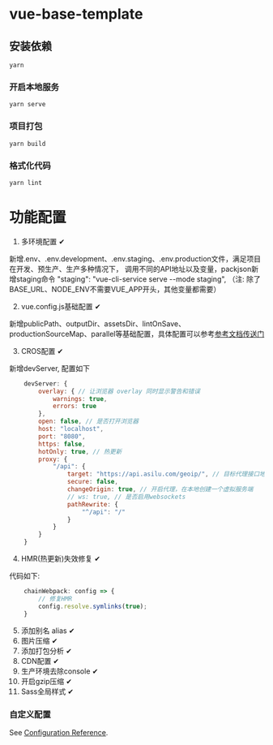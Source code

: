 # vue-base-template

## 安装依赖

``` 
yarn
```

### 开启本地服务

``` 
yarn serve
```

### 项目打包

``` 
yarn build
```

### 格式化代码

``` 
yarn lint
```

功能配置
=================

1. 多环境配置 ✔

新增.env、.env.development、.env.staging、.env.production文件，满足项目在开发、预生产、生产多种情况下， 调用不同的API地址以及变量，packjson新增staging命令 "staging": "vue-cli-service serve --mode staging", （注: 除了BASE_URL、NODE_ENV不需要VUE_APP开头，其他变量都需要）  

2. vue.config.js基础配置 ✔

新增publicPath、outputDir、assetsDir、lintOnSave、productionSourceMap、parallel等基础配置，具体配置可以参考[参考文档传送门](https://cli.vuejs.org/zh/config/#publicpath)  

3. CROS配置 ✔  

新增devServer, 配置如下  

``` javascript
    devServer: {
        overlay: { // 让浏览器 overlay 同时显示警告和错误
            warnings: true,
            errors: true
        },
        open: false, // 是否打开浏览器
        host: "localhost",
        port: "8080",
        https: false,
        hotOnly: true, // 热更新
        proxy: {
            "/api": {
                target: "https://api.asilu.com/geoip/", // 目标代理接口地址
                secure: false,
                changeOrigin: true, // 开启代理，在本地创建一个虚拟服务端
                // ws: true, // 是否启用websockets
                pathRewrite: {
                    "^/api": "/"
                }
            }
        }
    }
```

4. HMR(热更新)失效修复 ✔  

代码如下:  

``` javascript
    chainWebpack: config => {
        // 修复HMR
        config.resolve.symlinks(true);
    }
```
5. 添加别名 alias ✔  
6. 图片压缩 ✔  
7. 添加打包分析 ✔  
8. CDN配置 ✔  
9. 生产环境去除console ✔  
10. 开启gzip压缩 ✔  
11. Sass全局样式 ✔  

### 自定义配置

See [Configuration Reference](https://cli.vuejs.org/config/).
